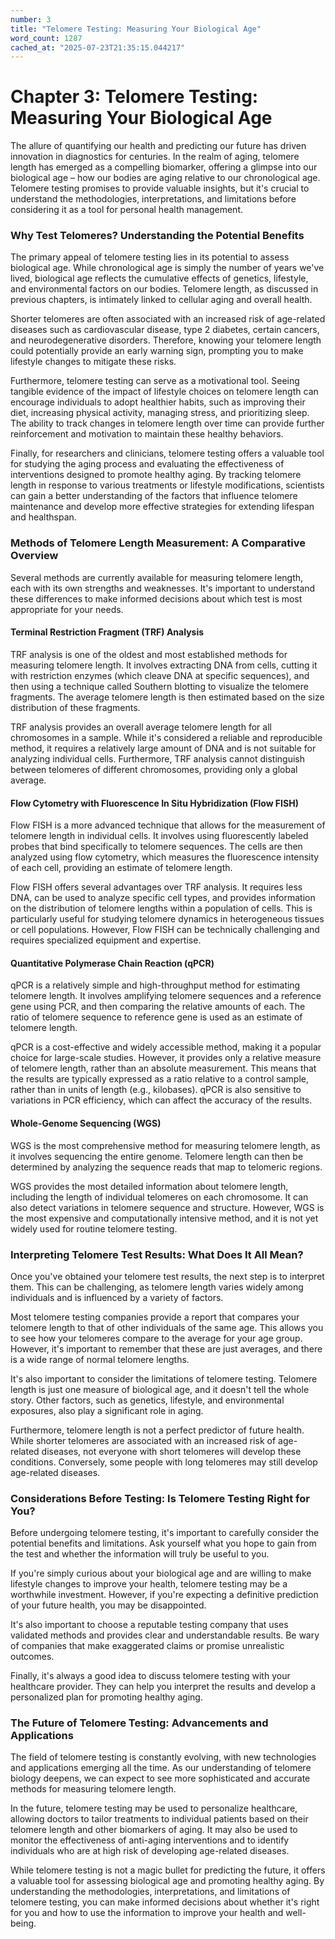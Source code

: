 ```yaml
---
number: 3
title: "Telomere Testing: Measuring Your Biological Age"
word_count: 1287
cached_at: "2025-07-23T21:35:15.044217"
---
```


# Chapter 3: Telomere Testing: Measuring Your Biological Age

The allure of quantifying our health and predicting our future has driven innovation in diagnostics for centuries. In the realm of aging, telomere length has emerged as a compelling biomarker, offering a glimpse into our biological age – how our bodies are aging relative to our chronological age. Telomere testing promises to provide valuable insights, but it's crucial to understand the methodologies, interpretations, and limitations before considering it as a tool for personal health management.


### Why Test Telomeres? Understanding the Potential Benefits

The primary appeal of telomere testing lies in its potential to assess biological age. While chronological age is simply the number of years we've lived, biological age reflects the cumulative effects of genetics, lifestyle, and environmental factors on our bodies. Telomere length, as discussed in previous chapters, is intimately linked to cellular aging and overall health.

Shorter telomeres are often associated with an increased risk of age-related diseases such as cardiovascular disease, type 2 diabetes, certain cancers, and neurodegenerative disorders. Therefore, knowing your telomere length could potentially provide an early warning sign, prompting you to make lifestyle changes to mitigate these risks.

Furthermore, telomere testing can serve as a motivational tool. Seeing tangible evidence of the impact of lifestyle choices on telomere length can encourage individuals to adopt healthier habits, such as improving their diet, increasing physical activity, managing stress, and prioritizing sleep. The ability to track changes in telomere length over time can provide further reinforcement and motivation to maintain these healthy behaviors.

Finally, for researchers and clinicians, telomere testing offers a valuable tool for studying the aging process and evaluating the effectiveness of interventions designed to promote healthy aging. By tracking telomere length in response to various treatments or lifestyle modifications, scientists can gain a better understanding of the factors that influence telomere maintenance and develop more effective strategies for extending lifespan and healthspan.


### Methods of Telomere Length Measurement: A Comparative Overview

Several methods are currently available for measuring telomere length, each with its own strengths and weaknesses. It's important to understand these differences to make informed decisions about which test is most appropriate for your needs.


#### Terminal Restriction Fragment (TRF) Analysis

TRF analysis is one of the oldest and most established methods for measuring telomere length. It involves extracting DNA from cells, cutting it with restriction enzymes (which cleave DNA at specific sequences), and then using a technique called Southern blotting to visualize the telomere fragments. The average telomere length is then estimated based on the size distribution of these fragments.

TRF analysis provides an overall average telomere length for all chromosomes in a sample. While it's considered a reliable and reproducible method, it requires a relatively large amount of DNA and is not suitable for analyzing individual cells. Furthermore, TRF analysis cannot distinguish between telomeres of different chromosomes, providing only a global average.


#### Flow Cytometry with Fluorescence In Situ Hybridization (Flow FISH)

Flow FISH is a more advanced technique that allows for the measurement of telomere length in individual cells. It involves using fluorescently labeled probes that bind specifically to telomere sequences. The cells are then analyzed using flow cytometry, which measures the fluorescence intensity of each cell, providing an estimate of telomere length.

Flow FISH offers several advantages over TRF analysis. It requires less DNA, can be used to analyze specific cell types, and provides information on the distribution of telomere lengths within a population of cells. This is particularly useful for studying telomere dynamics in heterogeneous tissues or cell populations. However, Flow FISH can be technically challenging and requires specialized equipment and expertise.


#### Quantitative Polymerase Chain Reaction (qPCR)

qPCR is a relatively simple and high-throughput method for estimating telomere length. It involves amplifying telomere sequences and a reference gene using PCR, and then comparing the relative amounts of each. The ratio of telomere sequence to reference gene is used as an estimate of telomere length.

qPCR is a cost-effective and widely accessible method, making it a popular choice for large-scale studies. However, it provides only a relative measure of telomere length, rather than an absolute measurement. This means that the results are typically expressed as a ratio relative to a control sample, rather than in units of length (e.g., kilobases). qPCR is also sensitive to variations in PCR efficiency, which can affect the accuracy of the results.


#### Whole-Genome Sequencing (WGS)

WGS is the most comprehensive method for measuring telomere length, as it involves sequencing the entire genome. Telomere length can then be determined by analyzing the sequence reads that map to telomeric regions.

WGS provides the most detailed information about telomere length, including the length of individual telomeres on each chromosome. It can also detect variations in telomere sequence and structure. However, WGS is the most expensive and computationally intensive method, and it is not yet widely used for routine telomere testing.


### Interpreting Telomere Test Results: What Does It All Mean?

Once you've obtained your telomere test results, the next step is to interpret them. This can be challenging, as telomere length varies widely among individuals and is influenced by a variety of factors.

Most telomere testing companies provide a report that compares your telomere length to that of other individuals of the same age. This allows you to see how your telomeres compare to the average for your age group. However, it's important to remember that these are just averages, and there is a wide range of normal telomere lengths.

It's also important to consider the limitations of telomere testing. Telomere length is just one measure of biological age, and it doesn't tell the whole story. Other factors, such as genetics, lifestyle, and environmental exposures, also play a significant role in aging.

Furthermore, telomere length is not a perfect predictor of future health. While shorter telomeres are associated with an increased risk of age-related diseases, not everyone with short telomeres will develop these conditions. Conversely, some people with long telomeres may still develop age-related diseases.


### Considerations Before Testing: Is Telomere Testing Right for You?

Before undergoing telomere testing, it's important to carefully consider the potential benefits and limitations. Ask yourself what you hope to gain from the test and whether the information will truly be useful to you.

If you're simply curious about your biological age and are willing to make lifestyle changes to improve your health, telomere testing may be a worthwhile investment. However, if you're expecting a definitive prediction of your future health, you may be disappointed.

It's also important to choose a reputable testing company that uses validated methods and provides clear and understandable results. Be wary of companies that make exaggerated claims or promise unrealistic outcomes.

Finally, it's always a good idea to discuss telomere testing with your healthcare provider. They can help you interpret the results and develop a personalized plan for promoting healthy aging.


### The Future of Telomere Testing: Advancements and Applications

The field of telomere testing is constantly evolving, with new technologies and applications emerging all the time. As our understanding of telomere biology deepens, we can expect to see more sophisticated and accurate methods for measuring telomere length.

In the future, telomere testing may be used to personalize healthcare, allowing doctors to tailor treatments to individual patients based on their telomere length and other biomarkers of aging. It may also be used to monitor the effectiveness of anti-aging interventions and to identify individuals who are at high risk of developing age-related diseases.

While telomere testing is not a magic bullet for predicting the future, it offers a valuable tool for assessing biological age and promoting healthy aging. By understanding the methodologies, interpretations, and limitations of telomere testing, you can make informed decisions about whether it's right for you and how to use the information to improve your health and well-being.
